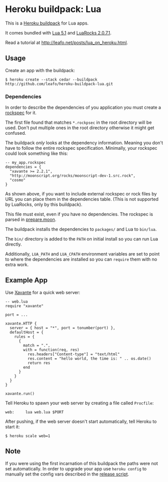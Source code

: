 # Heroku buildpack: Lua

This is a [Heroku buildpack](http://devcenter.heroku.com/articles/buildpack)
for Lua apps.

It comes bundled with [Lua 5.1][1] and [LuaRocks 2.0.7.1][2].

Read a tutorial at <http://leafo.net/posts/lua_on_heroku.html>.

## Usage

Create an app with the buildpack:

    $ heroku create --stack cedar --buildpack http://github.com/leafo/heroku-buildpack-lua.git

### Dependencies

In order to describe the dependencies of you application you must create a
[rockspec][4] for it.

The first file found that matches `*.rockpsec` in the root directory will be
used. Don't put multiple ones in the root directory otherwise it might get
confused.

The buildpack *only* looks at the dependency information. Meaning you don't
have to follow the entire rockspec specification. Minimally, your rockspec
could look something like this:

    -- my_app.rockspec
    dependencies = {
      "xavante >= 2.2.1",
      "http://moonscript.org/rocks/moonscript-dev-1.src.rock",
      "cosmo"
    }

As shown above, if you want to include external rockspec or rock files by URL
you can place them in the dependencies table. (This is not supported by
LuaRocks, only by this buildpack).

This file must exist, even if you have no dependencies. The rockspec is parsed
in [prepare.moon][3].

The buildpack installs the dependencies to `packages/` and Lua to `bin/lua`.

The `bin/` directory is added to the `PATH` on initial install so you can run
Lua directly.

Additionally, `LUA_PATH` and `LUA_CPATH` environment variables are set to point
to where the dependencies are installed so you can `require` them with no extra
work.

## Example App

Use [Xavante][5] for a quick web server:

    -- web.lua
    require "xavante"

    port = ...

    xavante.HTTP {
      server = { host = "*", port = tonumber(port) },
      defaultHost = {
        rules = {
          {
            match = ".",
            with = function(req, res)
              res.headers["Content-type"] = "text/html"
              res.content = "hello world, the time is: " .. os.date()
              return res
            end
          }
        }
      }
    }

    xavante.run()

Tell Heroku to spawn your web server by creating a file called `Procfile`:

    web:     lua web.lua $PORT

After pushing, if the web server doesn't start automatically, tell Heroku to
start it:

    $ heroku scale web=1


## Note

If you were using the first incarnation of this buildpack the paths were not
set automatically. In order to upgrade your app use `heroku config` to
manually set the config vars described in the [release script][6].

 [1]: http://www.lua.org
 [2]: http://luarocks.org/
 [3]: https://github.com/leafo/heroku-buildpack-lua/blob/master/opt/prepare.moon
 [4]: http://luarocks.org/en/Rockspec_format
 [5]: http://keplerproject.github.com/xavante/
 [6]: https://github.com/leafo/heroku-buildpack-lua/blob/master/bin/release

